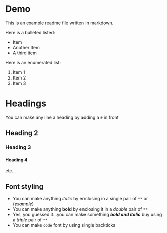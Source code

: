 # Demo

This is an example readme file written in markdown.

Here is a bulleted listed:

- Item
- Another Item
- A third item

Here is an enumerated list:

1. Item 1
2. Item 2
3. Item 3

# Headings

You can make any line a heading by adding a `#` in front

## Heading 2

### Heading 3

#### Heading 4

etc...

## Font styling

- You can make anything *italic* by enclosing in a single pair of `**` or `__` (_example_)
- You can make anything **bold** by enclosing it in a *double* pair of `**`
- Yes, you guessed it...you can make something ***bold and italic*** buy using a *triple* pair of `**`
- You can make `code` font by using single backticks
